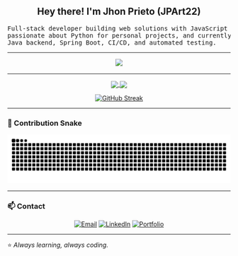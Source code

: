 <h2 align="center">
  Hey there! I'm Jhon Prieto (JPArt22)
</h2>

<pre>
Full-stack developer building web solutions with JavaScript and Node.js,
passionate about Python for personal projects, and currently diving deep into
Java backend, Spring Boot, CI/CD, and automated testing.
</pre>

---

<p align="center">
  <a href="https://skillicons.dev">
    <img src="https://skillicons.dev/icons?i=python,java,js,c,nodejs,spring,django,html,css,tailwind,mysql,mongodb,sqlite,docker,jenkins,githubactions,git,github,vscode,selenium,notion,latex,matlab,jira,trello&perline=11" />
  </a>
</p>

---

<p align="center">
  <a href="https://github.com/JPArt22">
    <img align="center" height="180" src="https://github-readme-stats.vercel.app/api?username=JPArt22&show_icons=true&bg_color=00000000&title_color=12876f&text_color=cccccc&icon_color=117a65&hide_border=true&border_radius=10" />
  </a>
  <a href="https://github.com/JPArt22">
    <img align="center" height="180" src="https://github-readme-stats.vercel.app/api/top-langs/?username=JPArt22&langs_count=8&hide=HTML&layout=compact&show_icons=true&bg_color=00000000&title_color=12876f&text_color=cccccc&icon_color=117a65&hide_border=true&border_radius=10" />
  </a>
</p>

<p align="center">
  <a href="https://git.io/streak-stats">
    <img src="https://github-readme-streak-stats.herokuapp.com?user=JPArt22&theme=dark&hide_border=true" alt="GitHub Streak" />
  </a>
</p>

---

### 🐍 Contribution Snake

<p align="center">
  <img src="https://github.com/JPArt22/JPArt22/blob/output/github-snake-dark.svg" alt="snake gif">
</p>

---

### 📫 Contact

<div align="center">
  
[![Email](https://img.shields.io/badge/Email-jhprieto@unal.edu.co-blue?style=for-the-badge&logo=gmail)](mailto:jhprieto@unal.edu.co)
[![LinkedIn](https://img.shields.io/badge/LinkedIn-Jhon%20Prieto-0077B5?style=for-the-badge&logo=linkedin)](https://www.linkedin.com/in/jhon-edison-prieto-artunduaga-5105b1275/)
[![Portfolio](https://img.shields.io/badge/Portfolio-Coming%20Soon-yellow?style=for-the-badge&logo=vercel)](#)

</div>

---

⭐ *Always learning, always coding.*
